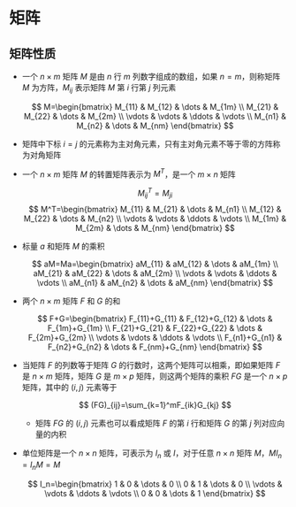 # 矩阵

## 矩阵性质

- 一个 $n\times m$ 矩阵 $M$ 是由 $n$ 行 $m$ 列数字组成的数组，如果 $n=m$，则称矩阵 $M$ 为方阵，$M_{ij}$ 表示矩阵 $M$ 第 $i$ 行第 $j$ 列元素

  $$
  M=\begin{bmatrix}
  M_{11} & M_{12} & \dots & M_{1m} \\
  M_{21} & M_{22} & \dots & M_{2m} \\
  \vdots & \vdots & \ddots & \vdots \\
  M_{n1} & M_{n2} & \dots & M_{nm}
  \end{bmatrix}
  $$

- 矩阵中下标 $i=j$ 的元素称为主对角元素，只有主对角元素不等于零的方阵称为对角矩阵
- 一个 $n\times m$ 矩阵 $M$ 的转置矩阵表示为 $M^T$，是一个 $m\times n$ 矩阵

  $$
  M^T_{ij}=M_{ji}
  $$
  $$
  M^T=\begin{bmatrix}
  M_{11} & M_{21} & \dots & M_{n1} \\
  M_{12} & M_{22} & \dots & M_{n2} \\
  \vdots & \vdots & \ddots & \vdots \\
  M_{1m} & M_{2m} & \dots & M_{nm}
  \end{bmatrix}
  $$

- 标量 $a$ 和矩阵 $M$ 的乘积

  $$
  aM=Ma=\begin{bmatrix}
  aM_{11} & aM_{12} & \dots & aM_{1m} \\
  aM_{21} & aM_{22} & \dots & aM_{2m} \\
  \vdots & \vdots & \ddots & \vdots \\
  aM_{n1} & aM_{n2} & \dots & aM_{nm}
  \end{bmatrix}
  $$

- 两个 $n\times m$ 矩阵 $F$ 和 $G$ 的和

  $$
  F+G=\begin{bmatrix}
  F_{11}+G_{11} & F_{12}+G_{12} & \dots & F_{1m}+G_{1m} \\
  F_{21}+G_{21} & F_{22}+G_{22} & \dots & F_{2m}+G_{2m} \\
  \vdots & \vdots & \ddots & \vdots \\
  F_{n1}+G_{n1} & F_{n2}+G_{n2} & \dots & F_{nm}+G_{nm}
  \end{bmatrix}
  $$

- 当矩阵 $F$ 的列数等于矩阵 $G$ 的行数时，这两个矩阵可以相乘，即如果矩阵 $F$ 是 $n\times m$ 矩阵，矩阵 $G$ 是 $m\times p$ 矩阵，则这两个矩阵的乘积 $FG$ 是一个 $n\times p$ 矩阵，其中的 $(i,j)$ 元素等于

  $$
  (FG)_{ij}=\sum_{k=1}^mF_{ik}G_{kj}
  $$

  - 矩阵 $FG$ 的 $(i,j)$ 元素也可以看成矩阵 $F$ 的第 $i$ 行和矩阵 $G$ 的第 $j$ 列对应向量的内积
- 单位矩阵是一个 $n\times n$ 矩阵，可表示为 $I_n$ 或 $I$，对于任意 $n\times n$ 矩阵 $M$，$MI_n=I_nM=M$

  $$
  I_n=\begin{bmatrix}
  1 & 0 & \dots & 0 \\
  0 & 1 & \dots & 0 \\
  \vdots & \vdots & \ddots & \vdots \\
  0 & 0 & \dots & 1
  \end{bmatrix}
  $$
